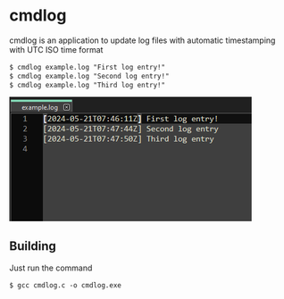 # cmdlog

cmdlog is an application to update log files with automatic timestamping with 
UTC ISO time format

```shell
$ cmdlog example.log "First log entry!"
$ cmdlog example.log "Second log entry!"
$ cmdlog example.log "Third log entry!" 
```

![example.log file](log_file_screenshot.png "example.log")

## Building

Just run the command

```shell
$ gcc cmdlog.c -o cmdlog.exe
```
